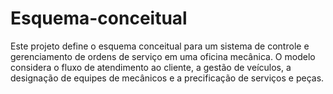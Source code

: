 # Esquema-conceitual
Este projeto define o esquema conceitual para um sistema de controle e gerenciamento de ordens de serviço em uma oficina mecânica. O modelo considera o fluxo de atendimento ao cliente, a gestão de veículos, a designação de equipes de mecânicos e a precificação de serviços e peças.
